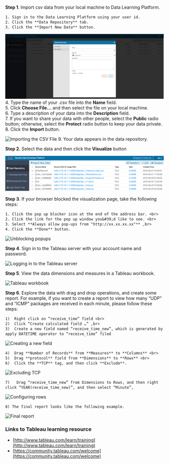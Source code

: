 
**Step 1**. Import csv data from your local machine to Data Learning Platform.

	1. Sign in to the Data Learning Platform using your user id.
	2. Click the **Data Repository** tab.
	3. Click the **Import New Data** button. 
![alt-tag](https://github.com/prakdutt/data-dev-learning-labs/blob/master/labs/vizualize-csv-tableau/assets/images/ImportCSV.PNG?raw=true)
	4. Type the name of your .csv file into the **Name** field. <br>
	5. Click **Choose File...** and then select the file on your local machine.<br>
	6. Type a description of your data into the **Description** field.<br>
	7. If you want to share your data with other people, select the **Public** radio button; otherwise, select the **Protect** radio button to keep your data private.<br>
	8. Click the **Import** button.

![Importing the CSV File](https://github.com/prakdutt/data-dev-learning-labs/blob/master/labs/vizualize-csv-tableau/assets/images/import_data_dialog.png?raw=true)
      	9. Your data appears in the data repository.
      	
**Step 2.** Select the data and then click the **Visualize** button

![Selecting data to visualize](https://github.com/prakdutt/data-dev-learning-labs/blob/master/labs/vizualize-csv-tableau/assets/images/select_data_in_repo.png?raw=true)


**Step 3**.  If your browser blocked the visualization page, take the following steps:

	1. Click the pop up blocker icon at the end of the address bar. <br>
	2. Click the link for the pop up window you&#39;d like to see. <br>
	3. Select **Always allow pop-ups from "http://xx.xx.xx.xx"** ,br>
	4. Click the **Done** button.

![Unblocking popups](https://github.com/prakdutt/data-dev-learning-labs/blob/master/labs/vizualize-csv-tableau/assets/images/unblock_popups.png?raw=true)

**Step 4**.  Sign in to the Tableau server with your account name and password.

![Logging in to the Tableau server](https://github.com/prakdutt/data-dev-learning-labs/blob/master/labs/vizualize-csv-tableau/assets/images/signin_tableau_server.png?raw=true)

**Step 5**.  View the data dimensions and measures in a Tableau workbook.

![Tableau workbook](https://github.com/prakdutt/data-dev-learning-labs/blob/master/labs/vizualize-csv-tableau/assets/images/tableau_wkbk.png?raw=true)

**Step 6**. Explore the data with drag and drop operations, and create some report.
For example, if you want to create a report to view how many “UDP” and “ICMP” packages are received in each minute, please follow these steps:

	1)	Right click on “receive_time” field <br>
	2)	Click “Create calculated field …” ,br>
	3)	Create a new field named “receive_time_new”, which is generated by apply DATETIME operator to “receive_time” filed 

![Creating a new field](https://github.com/prakdutt/data-dev-learning-labs/blob/master/labs/vizualize-csv-tableau/assets/images/receive_time_new_field.png?raw=true)


	4)	Drag **Number of Records** from **Measures** to **Columns** <br>
	5)	Drag **protocol** field from **Dimensions** to **Rows** <br>
	6) 	Click the **TCP** tag, and then click **Exclude**.

![Excluding TCP](https://github.com/prakdutt/data-dev-learning-labs/blob/master/labs/vizualize-csv-tableau/assets/images/exclude_tcp.png?raw=true)

	7)	 Drag “receive_time_new” from Dimensions to Rows, and then right click “YEAR(receive_time_new)”, and then select “Minute”,

![Configuring rows](https://github.com/prakdutt/data-dev-learning-labs/blob/master/labs/vizualize-csv-tableau/assets/images/configure_rows.png?raw=true)

	8) The final report looks like the following example.

![Final report](https://github.com/prakdutt/data-dev-learning-labs/blob/master/labs/vizualize-csv-tableau/assets/images/final_report.png?raw=true)



### Links to Tableau learning resource

- [http://www.tableau.com/learn/training](http://www.tableau.com/learn/training)
- [https://community.tableau.com/welcome](https://community.tableau.com/welcome)
